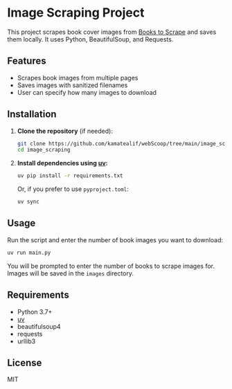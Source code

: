 # Image Scraping Project

This project scrapes book cover images from [Books to Scrape](https://books.toscrape.com/) and saves them locally. It uses Python, BeautifulSoup, and Requests.

## Features
- Scrapes book images from multiple pages
- Saves images with sanitized filenames
- User can specify how many images to download

## Installation


1. **Clone the repository** (if needed):

	```sh
	git clone https://github.com/kamatealif/webScoop/tree/main/image_scraping
	cd image_scraping
	```

2. **Install dependencies using [uv](https://github.com/astral-sh/uv):**

	```sh
	uv pip install -r requirements.txt
	```

	Or, if you prefer to use `pyproject.toml`:

	```sh
	uv sync
	```

## Usage

Run the script and enter the number of book images you want to download:


```sh
uv run main.py
```


You will be prompted to enter the number of books to scrape images for. Images will be saved in the `images` directory.


## Requirements
- Python 3.7+
- [uv](https://github.com/astral-sh/uv)
- beautifulsoup4
- requests
- urllib3

## License
MIT
